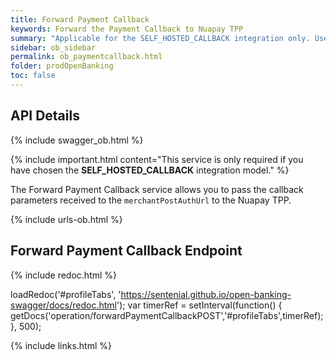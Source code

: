 ```yaml
---
title: Forward Payment Callback
keywords: Forward the Payment Callback to Nuapay TPP
summary: "Applicable for the SELF_HOSTED_CALLBACK integration only. Use this service to pass the Payment Callback to Nuapay TPP"
sidebar: ob_sidebar
permalink: ob_paymentcallback.html
folder: prodOpenBanking
toc: false
---
```


## API Details

{% include swagger_ob.html %}

{% include important.html content="This service is only required if you have chosen the **SELF_HOSTED_CALLBACK** integration model." %}

The Forward Payment Callback service allows you to pass the callback parameters received to the `merchantPostAuthUrl` to the Nuapay TPP. 



{% include urls-ob.html %}

## Forward Payment Callback Endpoint

<ul id="profileTabs" class="nav nav-tabs">
    
   
</ul>
 
{% include redoc.html %}

loadRedoc('#profileTabs', 'https://sentenial.github.io/open-banking-swagger/docs/redoc.html');
var timerRef = setInterval(function() { getDocs('operation/forwardPaymentCallbackPOST','#profileTabs',timerRef); }, 500);


</script>


<div id="mydiv"></div>


</div>



</div>


{% include links.html %}
